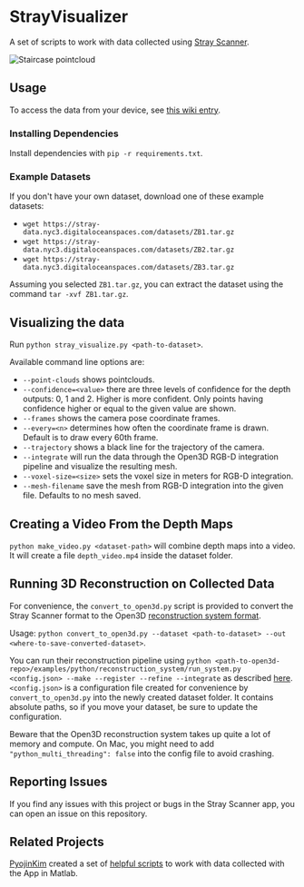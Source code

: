 # StrayVisualizer

A set of scripts to work with data collected using [Stray Scanner](https://apps.apple.com/us/app/stray-scanner/id1557051662).

![Staircase pointcloud](images/pointcloud.webp)

## Usage

To access the data from your device, see [this wiki entry](https://github.com/kekeblom/StrayVisualizer/wiki/Accessing-Data).

### Installing Dependencies

Install dependencies with `pip -r requirements.txt`.

### Example Datasets

If you don't have your own dataset, download one of these example datasets:
- `wget https://stray-data.nyc3.digitaloceanspaces.com/datasets/ZB1.tar.gz`
- `wget https://stray-data.nyc3.digitaloceanspaces.com/datasets/ZB2.tar.gz`
- `wget https://stray-data.nyc3.digitaloceanspaces.com/datasets/ZB3.tar.gz`

Assuming you selected `ZB1.tar.gz`, you can extract the dataset using the command `tar -xvf ZB1.tar.gz`.

## Visualizing the data

Run `python stray_visualize.py <path-to-dataset>`.

Available command line options are:
- `--point-clouds` shows pointclouds.
- `--confidence=<value>` there are three levels of confidence for the depth outputs: 0, 1 and 2. Higher is more confident. Only points having confidence higher or equal to the given value are shown.
- `--frames` shows the camera pose coordinate frames.
- `--every=<n>` determines how often the coordinate frame is drawn. Default is to draw every 60th frame.
- `--trajectory` shows a black line for the trajectory of the camera.
- `--integrate` will run the data through the Open3D RGB-D integration pipeline and visualize the resulting mesh.
- `--voxel-size=<size>` sets the voxel size in meters for RGB-D integration.
- `--mesh-filename` save the mesh from RGB-D integration into the given file. Defaults to no mesh saved.

## Creating a Video From the Depth Maps

`python make_video.py <dataset-path>` will combine depth maps into a video. It will create a file `depth_video.mp4` inside the dataset folder.

## Running 3D Reconstruction on Collected Data

For convenience, the `convert_to_open3d.py` script is provided to convert the Stray Scanner format to the Open3D [reconstruction system format](http://www.open3d.org/docs/release/tutorial/reconstruction_system/capture_your_own_dataset.html).

Usage: `python convert_to_open3d.py --dataset <path-to-dataset> --out <where-to-save-converted-dataset>`.

You can run their reconstruction pipeline using `python <path-to-open3d-repo>/examples/python/reconstruction_system/run_system.py <config.json> --make --register --refine --integrate` as described [here](http://www.open3d.org/docs/release/tutorial/reconstruction_system/system_overview.html). `<config.json>` is a configuration file created for convenience by `convert_to_open3d.py` into the newly created dataset folder. It contains absolute paths, so if you move your dataset, be sure to update the configuration.

Beware that the Open3D reconstruction system takes up quite a lot of memory and compute. On Mac, you might need to add `"python_multi_threading": false` into the config file to avoid crashing.

## Reporting Issues

If you find any issues with this project or bugs in the Stray Scanner app, you can open an issue on this repository.


## Related Projects

[PyojinKim](https://github.com/PyojinKim) created a set of [helpful scripts](https://github.com/PyojinKim/StrayScannerVisualizer) to work with data collected with the App in Matlab.



